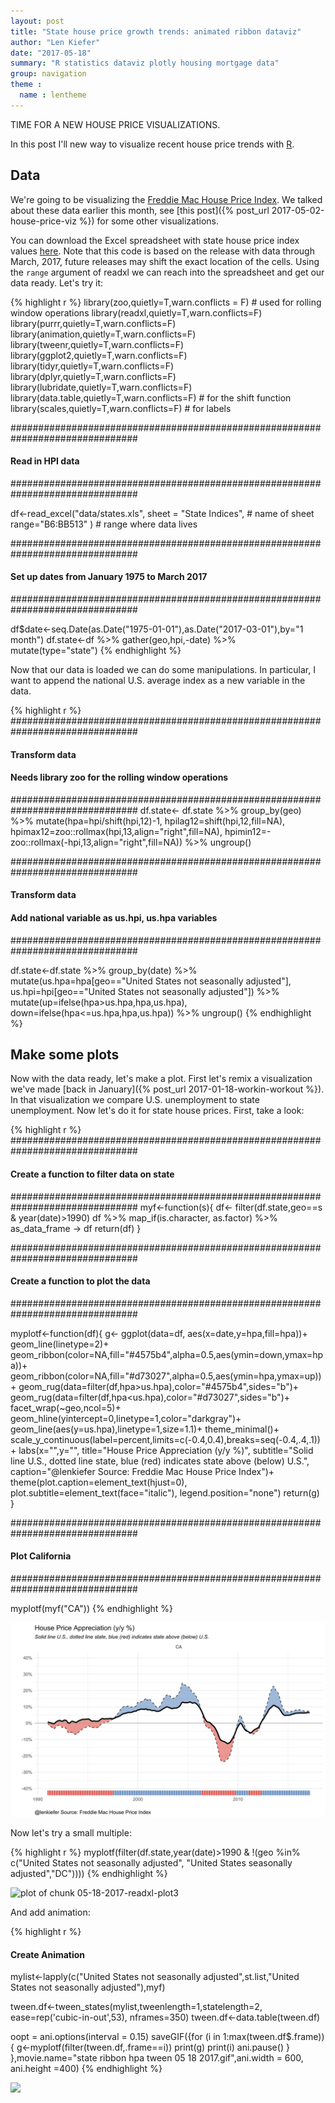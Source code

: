 ```yaml
---
layout: post
title: "State house price growth trends: animated ribbon dataviz"
author: "Len Kiefer"
date: "2017-05-18"
summary: "R statistics dataviz plotly housing mortgage data"
group: navigation
theme :
  name : lentheme
---
```


TIME FOR A NEW HOUSE PRICE VISUALIZATIONS.

In this post I'll new way to visualize recent house price trends with [R](https://www.r-project.org/). 

## Data

We're going to be visualizing the [Freddie Mac House Price Index](http://www.freddiemac.com/finance/house_price_index.html). We talked about these data earlier this month, see [this post]({% post_url 2017-05-02-house-price-viz %}) for some other visualizations.

You can download the Excel spreadsheet with state house price index values [here](http://www.freddiemac.com/finance/fmhpi/current/excel/states.xls).  Note that this code is based on the release with data through March, 2017, future releases may shift the exact location of the cells.  Using the `range` argument of readxl we can reach into the spreadsheet and get our data ready.  Let's try it:


{% highlight r %}
library(zoo,quietly=T,warn.conflicts = F)      # used for rolling window operations
library(readxl,quietly=T,warn.conflicts=F)
library(purrr,quietly=T,warn.conflicts=F)
library(animation,quietly=T,warn.conflicts=F)
library(tweenr,quietly=T,warn.conflicts=F)
library(ggplot2,quietly=T,warn.conflicts=F)
library(tidyr,quietly=T,warn.conflicts=F)
library(dplyr,quietly=T,warn.conflicts=F)
library(lubridate,quietly=T,warn.conflicts=F)
library(data.table,quietly=T,warn.conflicts=F) # for the shift function
library(scales,quietly=T,warn.conflicts=F)    # for labels

###############################################################################
#### Read in HPI data  
###############################################################################

df<-read_excel("data/states.xls", 
               sheet = "State Indices",  # name of sheet
               range="B6:BB513" )        # range where data lives

###############################################################################
#### Set up dates from January 1975 to March 2017
###############################################################################

df$date<-seq.Date(as.Date("1975-01-01"),as.Date("2017-03-01"),by="1 month")
df.state<-df %>% gather(geo,hpi,-date) %>% mutate(type="state")
{% endhighlight %}

Now that our data is loaded we can do some manipulations.  In particular, I want to append the national U.S. average index as a new variable in the data.

{% highlight r %}
###############################################################################
#### Transform data
#### Needs library zoo for the rolling window operations
###############################################################################
df.state<-
  df.state %>% group_by(geo) %>% 
  mutate(hpa=hpi/shift(hpi,12)-1,
         hpilag12=shift(hpi,12,fill=NA),
         hpimax12=zoo::rollmax(hpi,13,align="right",fill=NA),
         hpimin12=-zoo::rollmax(-hpi,13,align="right",fill=NA)) %>% ungroup()

###############################################################################
#### Transform data
#### Add national variable as us.hpi, us.hpa variables
###############################################################################

df.state<-df.state %>% group_by(date) %>% 
  mutate(us.hpa=hpa[geo=="United States not seasonally adjusted"],
         us.hpi=hpi[geo=="United States not seasonally adjusted"]) %>%
  mutate(up=ifelse(hpa>us.hpa,hpa,us.hpa),
         down=ifelse(hpa<=us.hpa,hpa,us.hpa)) %>% 
  ungroup()
{% endhighlight %}

## Make some plots

Now with the data ready, let's make a plot. First let's remix a visualization we've made [back in January]({% post_url 2017-01-18-workin-workout %}).  In that visualization we compare U.S. unemployment to state unemployment.  Now let's do it for state house prices.  First, take a look:


{% highlight r %}
###############################################################################
#### Create a function to filter data on state
###############################################################################
myf<-function(s){
  df<- filter(df.state,geo==s & year(date)>1990)
  df %>% map_if(is.character, as.factor) %>% as_data_frame -> df
  return(df)
}

###############################################################################
#### Create a function to plot the data
###############################################################################

myplotf<-function(df){
  g<-
    ggplot(data=df,
         aes(x=date,y=hpa,fill=hpa))+
    geom_line(linetype=2)+
    geom_ribbon(color=NA,fill="#4575b4",alpha=0.5,aes(ymin=down,ymax=hpa))+
    geom_ribbon(color=NA,fill="#d73027",alpha=0.5,aes(ymin=hpa,ymax=up))+
    geom_rug(data=filter(df,hpa>us.hpa),color="#4575b4",sides="b")+
    geom_rug(data=filter(df,hpa<us.hpa),color="#d73027",sides="b")+
    facet_wrap(~geo,ncol=5)+
    geom_hline(yintercept=0,linetype=1,color="darkgray")+
    geom_line(aes(y=us.hpa),linetype=1,size=1.1)+
    theme_minimal()+
    scale_y_continuous(label=percent,limits=c(-0.4,0.4),breaks=seq(-0.4,.4,.1))+
    labs(x="",y="",
         title="House Price Appreciation (y/y %)",
         subtitle="Solid line U.S., dotted line state, blue (red) indicates state above (below) U.S.",
         caption="@lenkiefer Source: Freddie Mac House Price Index")+
    theme(plot.caption=element_text(hjust=0),
          plot.subtitle=element_text(face="italic"),
          legend.position="none")
  return(g)
}

###############################################################################
#### Plot California
###############################################################################

myplotf(myf("CA"))
{% endhighlight %}

![plot of chunk 05-18-2017-readxl-plot2](/img/Rfig/05-18-2017-readxl-plot2-1.svg)

Now let's try a small multiple:


{% highlight r %}
myplotf(filter(df.state,year(date)>1990  &
         !(geo %in%   c("United States not seasonally adjusted", 
                           "United States seasonally adjusted","DC"))))
{% endhighlight %}

![plot of chunk 05-18-2017-readxl-plot3](/img/Rfig/05-18-2017-readxl-plot3-1.svg)

And add animation:


{% highlight r %}
#### Create Animation ##############################################################################

mylist<-lapply(c("United States not seasonally adjusted",st.list,"United States not seasonally adjusted"),myf)


tween.df<-tween_states(mylist,tweenlength=1,statelength=2, 
                       ease=rep('cubic-in-out',53), nframes=350)
tween.df<-data.table(tween.df)


oopt = ani.options(interval = 0.15)
saveGIF({for (i in 1:max(tween.df$.frame)) {
  g<-myplotf(filter(tween.df,.frame==i))
  print(g)
  print(i)
  ani.pause()
}
},movie.name="state ribbon hpa tween 05 18 2017.gif",ani.width = 600, ani.height =400)
{% endhighlight %}

<img src="{{ site.url}}/img/charts_may_18_2017/state ribbon hpa tween 05 18 2017.gif" >
